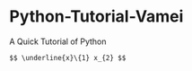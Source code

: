 Python-Tutorial-Vamei
=====================

A Quick Tutorial of Python

```$$ \underline{x}\{1} x_{2} $$```
